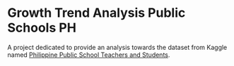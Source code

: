 # Growth Trend Analysis Public Schools PH
A project dedicated to provide an analysis towards the dataset from Kaggle named [Philippine Public School Teachers and Students](https://www.kaggle.com/datasets/franksebastiancayaco/philippine-public-school-teachers-and-students?resource=download).
